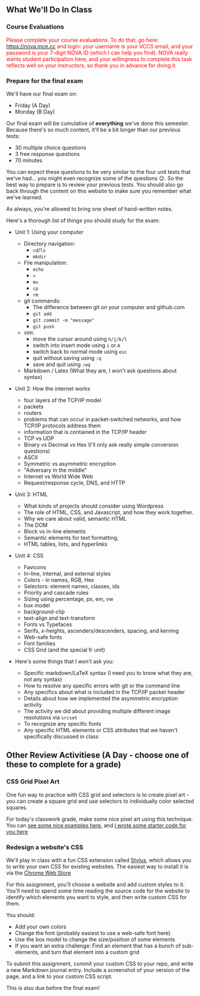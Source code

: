

## What We'll Do In Class

### Course Evaluations
<p style="color: red;">
Please complete your course evaluations. To do that, go here:
<a href="https://nova.mce.cc">https://nova.mce.cc</a> and login: your username is your VCCS email, and your password is your 7-digit NOVA ID (which I can help you find).
NOVA really wants student participation here, and
your willingness to complete this task reflects well on your instructors, so
thank you in advance for doing it.
</p>

### Prepare for the final exam
We'll have our final exam on:
- Friday (A Day)
- Monday (B Day)

Our final exam will be cumulative of **everything** we've done this semester. Because there's so much content, it'll be a bit longer than our previous tests:
- 30 multiple choice questions
- 3 free response questions
- 70 minutes

You can expect these questions to be very similar to the four unit tests that we've had... you might even recognize some of the questions 😉. So the best way to prepare is to review your previous tests. You should also go back through the content on this website to make sure you remember what we've learned.

As always, you're allowed to bring one sheet of hand-written notes. 

Here's a thorough list of things you should study for the exam:

- Unit 1: Using your computer
    - Directory navigation: 
        - `cd`/`ls`
        - `mkdir`
    - File manipulation: 
        - `echo`
        - `>`
        - `mv`
        - `cp`
        - `rm`
    - git commands:
        - The difference between git on your computer and github.com
        - `git add`
        - `git commit -m "message"`
        - `git push`
    - vim: 
        - move the cursor around using `h/j/k/l`
        - switch into insert mode using `i` or `A`
        - switch back to normal mode using `esc`
        - quit without saving using `:q`
        - save and quit using `:wq`
    - Markdown / Latex (What they are, I won't ask questions about syntax)

- Unit 2: How the internet works
    - four layers of the TCP/IP model
    - packets
    - routers
    - problems that can occur in packet-switched networks, and how TCP/IP protocols address them
    - information that is contained in the TCP/IP header
    - TCP vs UDP
    - Binary vs Decimal vs Hex (I'll only ask really simple conversion questions)
    - ASCII
    - Symmetric vs asymmetric encryption
    - "Adversary in the middle"
    - Internet vs World Wide Web
    - Request/response cycle, DNS, and HTTP

- Unit 3: HTML
    - What kinds of projects should consider using Wordpress
    - The role of HTML, CSS, and Javascript, and how they work together. 
    - Why we care about valid, semantic HTML
    - The DOM
    - Block vs in-line elements
    - Semantic elements for text formatting, 
    - HTML tables, lists, and hyperlinks

- Unit 4: CSS
    - Favicons
    - In-line, internal, and external styles
    - Colors - in names, RGB, Hex
    - Selectors: element names, classes, ids
    - Priority and cascade rules
    - Sizing using percentage, px, em, vw
    - box model
    - background-clip
    - text-align and text-transform
    - Fonts vs Typefaces
    - Serifs, x-heights, ascenders/descenders, spacing, and kerning
    - Web-safe fonts
    - Font families
    - CSS Grid (and the special fr unit)

- Here's some things that I won't ask you:
    - Specific markdown/LaTeX syntax (I need you to know what they are, not any syntax)
    - How to resolve any specific errors with git or the command line
    - Any specifics about what is included in the TCP/IP packet header
    - Details about how we implemented the asymmetric encryption activity
    - The activity we did about providing multiple different image resolutions via `srcset`
    - To recognize any specific fonts
    - Any specific HTML elements or CSS attributes that we haven't specifically discussed in class

## Other Review Activitiese (A Day - choose one of these to complete for a grade)

### CSS Grid Pixel Art
One fun way to practice with CSS grid and selectors is to create pixel art - you can create a square grid and use selectors to individually color selected squares.

For today's classwork grade, make some nice pixel art using this technique. You can [see some nice examples here](https://css-tricks.com/fun-times-css-pixel-art/), and [I wrote some starter code for you here](https://github.com/CJonesExample/CJonesExample.github.io/blob/main/art_example.html)

### Redesign a website's CSS

We'll play in class with a fun CSS extension called [Stylus](https://github.com/openstyles/stylus/), which allows you to write your own CSS for existing websites. The easiest way to install it is via the [Chrome Web Store](https://chromewebstore.google.com/detail/stylus/clngdbkpkpeebahjckkjfobafhncgmne?hl=en)

For this assignment, you'll choose a website and add custom styles to it. You'll need to spend some time reading the source code for the website to identify which elements you want to style, and then write custom CSS for them.

You should:
- Add your own colors
- Change the font (probably easiest to use a web-safe font here)
- Use the box model to change the size/position of some elements
- If you want an extra challenge: Find an element that has a bunch of sub-elements, and turn that element into a custom grid

To submit this assignment, commit your custom CSS to your repo, and write a new Markdown journal entry. Include a screenshot of your version of the page, and a link to your custom CSS script.

This is also due before the final exam!
